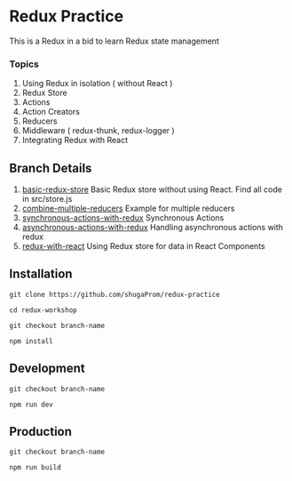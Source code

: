 # Redux Practice

This is a Redux in a bid to learn Redux state management

### Topics

1. Using Redux in isolation ( without React )
2. Redux Store
3. Actions
4. Action Creators
5. Reducers
6. Middleware ( redux-thunk, redux-logger )
7. Integrating Redux with React

## Branch Details

1. [basic-redux-store](https://github.com/shugaProm/redux-practice/tree/basic-redux-store) Basic Redux store without using React. Find all code in src/store.js
2. [combine-multiple-reducers](https://github.com/shugaProm/redux-practice/tree/combine-multiple-reducers) Example for multiple reducers
3. [synchronous-actions-with-redux](https://github.com/shugaProm/redux-practice/tree/sychronous-actions-with-redux) Synchronous Actions
4. [asynchronous-actions-with-redux](https://github.com/shugaProm/redux-practice/tree/asynchronous-actions-with-redux) Handling asynchronous actions with redux
5. [redux-with-react](https://github.com/shugaProm/redux-practice/blob/basic-redux-store) Using Redux store for data in React Components

## Installation

`git clone https://github.com/shugaProm/redux-practice`

`cd redux-workshop`

`git checkout branch-name`

`npm install`

## Development

`git checkout branch-name`

`npm run dev`

## Production

`git checkout branch-name`

`npm run build`

